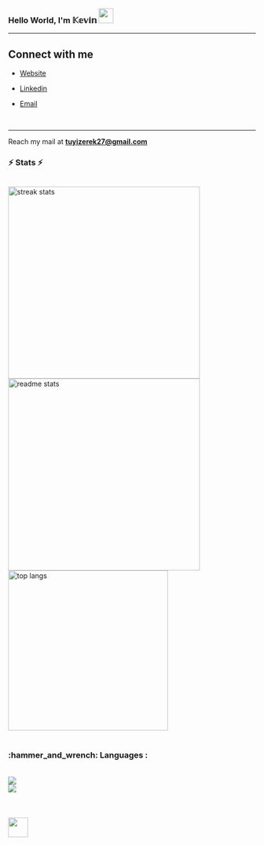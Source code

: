 
### Hello World, I'm 𝕂𝕖𝕧𝕚𝕟 <img src="https://raw.githubusercontent.com/MartinHeinz/MartinHeinz/master/wave.gif" width="30px">

---
## Connect with me
- [Website](https://kavin.me)
- [Linkedin](https://linkedin.com/in/kavinvalli)
- [Email](mailto:mail@kavin.me)

  <br/>
---

Reach my mail at **tuyizerek27@gmail.com** 
<br/>
<h3>⚡ Stats ⚡</h3>
<br>
<div>
  <img width=390 src="https://streak-stats.demolab.com/?user=Kevin-Tyy&count_private=true&theme=react&border_radius=10" alt="streak stats"/>
  <img width=390 src="https://github-readme-stats-salesp07.vercel.app/api?username=Kevin-Tyy&count_private=true&show_icons=true&theme=react&rank_icon=github&border_radius=10" alt="readme stats" />
  <br/>
  <img width=325 align="center" src="https://github-readme-stats-salesp07.vercel.app/api/top-langs/?username=Kevin-Tyy&hide=HTML&langs_count=8&layout=compact&theme=react&border_radius=10&size_weight=0.5&count_weight=0.5&exclude_repo=github-readme-stats" alt="top langs" />
</div>

<br/>
<h3>:hammer_and_wrench: Languages :</h3> 
<br/>
<div>
    <img src="https://skillicons.dev/icons?i=nodejs,github,python,javascript,java" /><br>
    <img src="https://skillicons.dev/icons?i=react,bootstrap,mysql,html,css,vscode,figma,git" />
</div>
<!--
<br/><br/>
<hr/>
<!--
<h3 align="center">
    <img src="https://readme-typing-svg.herokuapp.com/?font=Righteous&size=25&center=true&vCenter=true&width=500&height=70&duration=4000&lines=Thanks+for+visiting!+✌️;+Shoot+me+a+message+on+Linkedin!;I'm+always+down+to+collab+:)">
</h3>
-->
<br/>
<br/>
<br/>
<img src = "https://media2.giphy.com/media/QssGEmpkyEOhBCb7e1/giphy.gif?cid=ecf05e47a0n3gi1bfqntqmob8g9aid1oyj2wr3ds3mg700bl&rid=giphy.gif" width = 40px>

